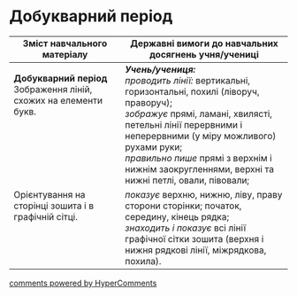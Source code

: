 <div id="hypercomments_widget" class="js-hypercomments-widget invisible"></div>

# Добукварний період

<table>
  <tr>
    <td width="40%" align="center"><b>Зміст навчального матеріалу</b></td>
    <td width="60%" align="center"><b>Державні вимоги до навчальних досягнень учня/учениці</b></td>
  </tr>
<tbody>
  <tr>
    <td width="40%" style="vertical-align:top !important;">
    <p><b>Добукварний період</b> <br>
Зображення ліній, схожих на елементи букв.</td>
    <td width="60%" style="vertical-align:top !important;">
<i><b>Учень/учениця:</b></i><br>
<i>проводить лінії:</i> вертикальні, горизонтальні, похилі (ліворуч, праворуч);<br>
<i>зображує</i> прямі, ламані, хвилясті, петельні лінії перервними і неперервними (у міру можливого) рухами руки;<br>
<i>правильно пише</i> прямі з верхнім і нижнім заокругленнями, верхні та нижні петлі, овали, півовали;<br></td>
  </tr>
  <tr>
    <td width="40%" style="vertical-align:top !important;">
    Орієнтування на сторінці зошита і в графічній сітці.
    </td>
    <td width="60%" style="vertical-align:top !important;">
    <i>показує</i> верхню, нижню, ліву, праву сторони сторінки; початок, середину, кінець рядка;<br>
    <i>знаходить і показує</i> всі лінії графічної сітки зошита (верхня і нижня рядкові лінії, міжрядкова, похила).
    </td>
  </tr>
</tbody>
</table>

<div class="js-hypercomments-container">
<a href="http://hypercomments.com" class="hc-link" title="comments widget">comments powered by HyperComments</a>
</div>